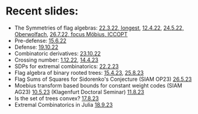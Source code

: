 
# Recent slides:

- The Symmetries of flag algebras: [22.3.22, longest](/FlagSymmetries/March22), [12.4.22](/FlagSymmetries/April22), [24.5.22, Oberwolfach](/FlagSymmetries/May24), [26.7.22, focus Möbius, ICCOPT](/FlagSymmetries/July26)
- Pre-defense: [15.6.22](/PreDefense)
- Defense: [19.10.22](/defense/#/0/1)
- Combinatoric derivatives: [23.10.22](/CombDerivatives)
- Crossing number: [1.12.22](/Crossing), [14.4.23](/CrossingGeorgiaTech)
- SDPs for extremal combinatorics: [22.2.23](/SDPsForExtremalCombinatorics)
- Flag algebra of binary rooted trees: [15.4.23](/TreeFlags), [25.8.23](/TreeFlagsEuropt23)
- Flag Sums of Squares for Sidorenko's Conjecture (SIAM OP23) [26.5.23](/CombDerivatives_SiamOP23)
- Moebius transform based bounds for constant weight codes (SIAM AG23) [10.5.23](/MoebiusCodes) (Klagenfurt Doctoral Seminar) [11.8.23](/MoebiusCodesKlagenfurt)
- Is the set of trees convex? [17.8.23](/Oberwolfach2333)
- Extremal Combinatorics in Julia [18.9.23](/FlagCodeTalk)